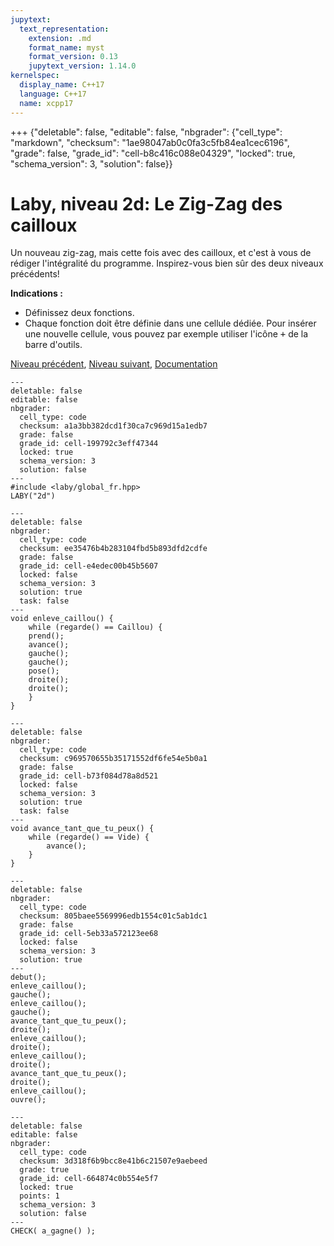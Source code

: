 ```yaml
---
jupytext:
  text_representation:
    extension: .md
    format_name: myst
    format_version: 0.13
    jupytext_version: 1.14.0
kernelspec:
  display_name: C++17
  language: C++17
  name: xcpp17
---
```


+++ {"deletable": false, "editable": false, "nbgrader": {"cell_type": "markdown", "checksum": "1ae98047ab0c0fa3c5fb84ea1cec6196", "grade": false, "grade_id": "cell-b8c416c088e04329", "locked": true, "schema_version": 3, "solution": false}}

# Laby, niveau 2d: Le Zig-Zag des cailloux

<!-- Objectifs pédagogiques
- renforcer les fonctions
- écrire ses propres fonctions
- indiquer que l'on peut ajouter de nouvelles cellules
!-->

Un nouveau zig-zag, mais cette fois avec des cailloux, et c'est à vous
de rédiger l'intégralité du programme. Inspirez-vous bien sûr des deux
niveaux précédents!

**Indications :**
- Définissez deux fonctions.
- Chaque fonction doit être définie dans une cellule dédiée. Pour
  insérer une nouvelle cellule, vous pouvez par exemple utiliser
  l'icône <kbd>+</kbd> de la barre d'outils.

[Niveau précédent](2c.md), <!--[Liste des niveaux](index.md#ListeDesNiveaux), !-->[Niveau suivant](3a.md), [Documentation](0b.md#Documentation)

```{code-cell}
---
deletable: false
editable: false
nbgrader:
  cell_type: code
  checksum: a1a3bb382dcd1f30ca7c969d15a1edb7
  grade: false
  grade_id: cell-199792c3eff47344
  locked: true
  schema_version: 3
  solution: false
---
#include <laby/global_fr.hpp>
LABY("2d")
```

```{code-cell}
---
deletable: false
nbgrader:
  cell_type: code
  checksum: ee35476b4b283104fbd5b893dfd2cdfe
  grade: false
  grade_id: cell-e4edec00b45b5607
  locked: false
  schema_version: 3
  solution: true
  task: false
---
void enleve_caillou() {
    while (regarde() == Caillou) {
    prend();
    avance();
    gauche();
    gauche();
    pose();
    droite();
    droite();
    }
}
```

```{code-cell}
---
deletable: false
nbgrader:
  cell_type: code
  checksum: c969570655b35171552df6fe54e5b0a1
  grade: false
  grade_id: cell-b73f084d78a8d521
  locked: false
  schema_version: 3
  solution: true
  task: false
---
void avance_tant_que_tu_peux() {
    while (regarde() == Vide) {
        avance();
    }
}
```

```{code-cell}
---
deletable: false
nbgrader:
  cell_type: code
  checksum: 805baee5569996edb1554c01c5ab1dc1
  grade: false
  grade_id: cell-5eb33a572123ee68
  locked: false
  schema_version: 3
  solution: true
---
debut();
enleve_caillou();
gauche();
enleve_caillou();
gauche();
avance_tant_que_tu_peux();
droite();
enleve_caillou();
droite();
enleve_caillou();
droite();
avance_tant_que_tu_peux();
droite();
enleve_caillou();
ouvre();
```

```{code-cell}
---
deletable: false
editable: false
nbgrader:
  cell_type: code
  checksum: 3d318f6b9bcc8e41b6c21507e9aebeed
  grade: true
  grade_id: cell-664874c0b554e5f7
  locked: true
  points: 1
  schema_version: 3
  solution: false
---
CHECK( a_gagne() );
```

```{code-cell}

```
